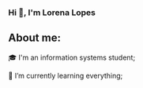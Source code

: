 ### Hi 👋, I'm Lorena Lopes

## About me:

🎓 I'm an information systems student;

🚀 I’m currently learning everything;


